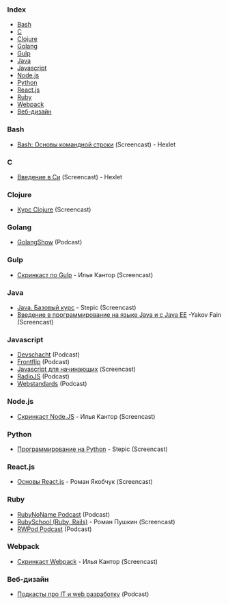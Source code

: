 ### Index

* [Bash](#bash)
* [C](#c)
* [Clojure](#clojure)
* [Golang](#golang)
* [Gulp](#gulp)
* [Java](#java)
* [Javascript](#javascript)
* [Node.js](#nodejs)
* [Python](#python)
* [React.js](#reactjs)
* [Ruby](#ruby)
* [Webpack](#webpack)
* [Веб-дизайн](#Веб-дизайн)


### Bash

* [Bash: Основы командной строки](https://ru.hexlet.io/courses/bash) (Screencast) - Hexlet


### C

* [Введение в Си](https://ru.hexlet.io/courses/introduction_to_c) (Screencast) - Hexlet


### Clojure

* [Курс Clojure](https://clojurecourse.by) (Screencast)


### Golang

* [GolangShow](https://golangshow.com) (Podcast)


### Gulp

* [Скринкаст по Gulp](http://learn.javascript.ru/screencast/gulp) - Илья Кантор (Screencast)


### Java

* [Java. Базовый курс](https://stepic.org/course/Java-%D0%91%D0%B0%D0%B7%D0%BE%D0%B2%D1%8B%D0%B9-%D0%BA%D1%83%D1%80%D1%81-187) - Stepic (Screencast)
* [Введение в программирование на языке Java и с Java EE](https://www.youtube.com/playlist?list=PLkKunJj_bZefB1_hhS68092rbF4HFtKjW)  -Yakov Fain (Screencast)


### Javascript

* [Devschacht](https://soundcloud.com/devschacht) (Podcast)
* [Frontflip](http://frontflip.me) (Podcast)
* [Javascript для начинающих](http://www.magisters.org/education/course/js-for-beginners) (Screencast)
* [RadioJS](http://radiojs.ru) (Podcast)
* [Webstandards](https://soundcloud.com/web-standards) (Podcast)


### Node.js

* [Скринкаст Node.JS](https://learn.javascript.ru/screencast/nodejs) - Илья Кантор (Screencast)


### Python

* [Программирование на Python](https://stepic.org/course/%D0%9F%D1%80%D0%BE%D0%B3%D1%80%D0%B0%D0%BC%D0%BC%D0%B8%D1%80%D0%BE%D0%B2%D0%B0%D0%BD%D0%B8%D0%B5-%D0%BD%D0%B0-Python-67) - Stepic (Screencast)


### React.js

* [Основы React.js](http://learn.javascript.ru/screencast/react) - Роман Якобчук (Screencast)


### Ruby

* [RubyNoName Podcast](http://rubynoname.ru) (Podcast)
* [RubySchool (Ruby, Rails)](http://rubyschool.us) - Роман Пушкин (Screencast)
* [RWPod Podcast](http://rwpod.com) (Podcast)


### Webpack

* [Скринкаст Webpack](https://learn.javascript.ru/screencast/webpack) - Илья Кантор (Screencast)


### Веб-дизайн

* [Подкасты про IT и web разработку](https://uwebdesign.ru) (Podcast)

